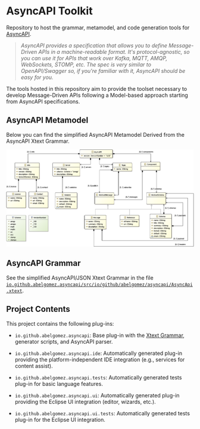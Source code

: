 # AsyncAPI Toolkit
Repository to host the grammar, metamodel, and code generation tools for [AsyncAPI](https://www.asyncapi.com). 

> _AsyncAPI provides a specification that allows you to define Message-Driven APIs in a machine-readable format. It's protocol-agnostic, so you can use it for APIs that work over Kafka, MQTT, AMQP, WebSockets, STOMP, etc. The spec is very similar to OpenAPI/Swagger so, if you're familiar with it, AsyncAPI should be easy for you._

The tools hosted in this repository aim to provide the toolset necessary to develop Message-Driven APIs following a Model-based approach starting from AsyncAPI specifications.

## AsyncAPI Metamodel

Below you can find the simplified AsyncAPI Metamodel Derived from the AsyncAPI Xtext Grammar.

![AsyncAPI Metamodel](io.github.abelgomez.asyncapi/model/AsyncApi.png)

## AsyncAPI Grammar

See the simplified AsyncAPI/JSON Xtext Grammar in the file [`io.github.abelgomez.asyncapi/src/io/github/abelgomez/asyncapi/AsyncApi.xtext`](io.github.abelgomez.asyncapi/src/io/github/abelgomez/asyncapi/AsyncApi.xtext).

## Project Contents

This project contains the following plug-ins:

* `io.github.abelgomez.asyncapi`: Base plug-in with the [Xtext Grammar](io.github.abelgomez.asyncapi/src/io/github/abelgomez/asyncapi/AsyncApi.xtext), generator scripts, and AsyncAPI parser.

* `io.github.abelgomez.asyncapi.ide`: Automatically generated plug-in providing the platform-independent IDE integration (e.g., services for content assist).

* `io.github.abelgomez.asyncapi.tests`: Automatically generated tests plug-in for basic language features.

*  `io.github.abelgomez.asyncapi.ui`: Automatically generated plug-in providing the Eclipse UI integration (editor, wizards, etc.).

* `io.github.abelgomez.asyncapi.ui.tests`: Automatically generated tests plug-in for the Eclipse UI integration.